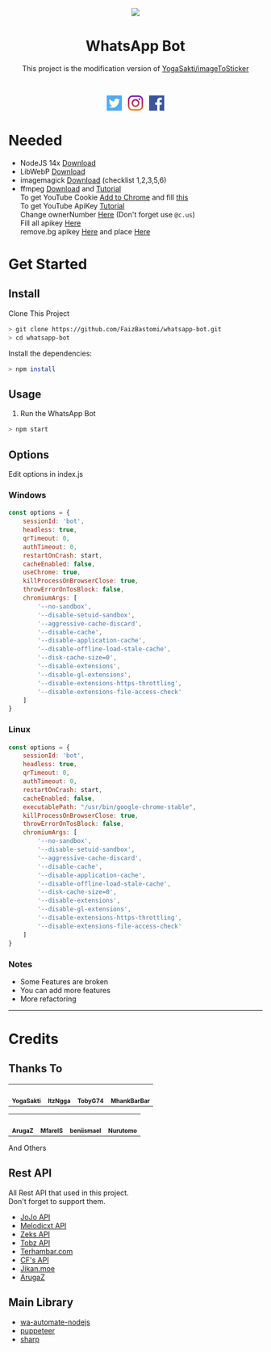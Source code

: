 <p align="center">
<img height="40px;" src="https://img.shields.io/badge/❤️Maintened-idk-red.svg?style=flat-square"/>
</p>

<h1 align="center">WhatsApp Bot</h1>
<p align="center">This project is the modification version of <a href="https://github.com/YogaSakti/imageToSticker" target="_blank">YogaSakti/imageToSticker</a></p>
<br />
<p align="center">
    <a href="https://twitter.com/FaizBastomi"><img height="30" src="https://github.com/FaizBastomi/faizbastomi/blob/master/twitter.png?raw=true"></a>&nbsp;&nbsp;
    <a href="https://instagram.com/faiz_bastomy"><img height="30" src="https://github.com/FaizBastomi/faizbastomi/blob/master/instagram.png?raw=true"></a>&nbsp;&nbsp;
    <a href="https://facebook.com/faiz.bastomi"><img height="30" src="https://github.com/FaizBastomi/faizbastomi/blob/master/facebook.png?raw=true"></a>
</p>

# Needed
- NodeJS 14x [Download](https://nodejs.org/en/download)
- LibWebP [Download](https://developers.google.com/speed/webp/download)
- imagemagick [Download](https://imagemagick.org/script/download.php) (checklist 1,2,3,5,6)
- ffmpeg [Download](https://ffmpeg.org) and [Tutorial](https://youtu.be/04Gf6TEnmjk)<br />
To get YouTube Cookie [Add to Chrome](http://bit.ly/3pb05kJ) and fill [this](https://github.com/FaizBastomi/whatsapp-bot/blob/master/handler/message/data/cookie.json)<br />
To get YouTube ApiKey [Tutorial](https://www.slickremix.com/docs/get-api-key-for-youtube/)<br />
Change ownerNumber [Here](https://github.com/FaizBastomi/whatsapp-bot/blob/b0c39845020f91202e538d909499d0ee17b02729/handler/message/index.js#L48) (Don't forget use `@c.us`)<br />
Fill all apikey [Here](https://github.com/FaizBastomi/whatsapp-bot/blob/master/config.json)<br />
remove.bg apikey [Here](https://remove.bg) and place [Here](https://github.com/FaizBastomi/whatsapp-bot/blob/306923c021d974bb4a0c2060cd397e89545ff912/handler/message/index.js#L249)

# Get Started
## Install
Clone This Project
```bash
> git clone https://github.com/FaizBastomi/whatsapp-bot.git
> cd whatsapp-bot
```
Install the dependencies:
```bash
> npm install
```
## Usage
1. Run the WhatsApp Bot
```bash
> npm start
```

## Options
Edit options in index.js<br />
### Windows
```js
const options = {
    sessionId: 'bot',
    headless: true,
    qrTimeout: 0,
    authTimeout: 0,
    restartOnCrash: start,
    cacheEnabled: false,
    useChrome: true,
    killProcessOnBrowserClose: true,
    throwErrorOnTosBlock: false,
    chromiumArgs: [
        '--no-sandbox',
        '--disable-setuid-sandbox',
        '--aggressive-cache-discard',
        '--disable-cache',
        '--disable-application-cache',
        '--disable-offline-load-stale-cache',
        '--disk-cache-size=0',
        '--disable-extensions',
        '--disable-gl-extensions',
        '--disable-extensions-https-throttling',
        '--disable-extensions-file-access-check'
    ]
}
```

### Linux
```js
const options = {
    sessionId: 'bot',
    headless: true,
    qrTimeout: 0,
    authTimeout: 0,
    restartOnCrash: start,
    cacheEnabled: false,
    executablePath: "/usr/bin/google-chrome-stable",
    killProcessOnBrowserClose: true,
    throwErrorOnTosBlock: false,
    chromiumArgs: [
        '--no-sandbox',
        '--disable-setuid-sandbox',
        '--aggressive-cache-discard',
        '--disable-cache',
        '--disable-application-cache',
        '--disable-offline-load-stale-cache',
        '--disk-cache-size=0',
        '--disable-extensions',
        '--disable-gl-extensions',
        '--disable-extensions-https-throttling',
        '--disable-extensions-file-access-check'
    ]
}
```

### Notes
- Some Features are broken
- You can add more features
- More refactoring

---

# Credits
## Thanks To
<table>
    <tr>
    <td align="center"><a href="https://github.com/YogaSakti" target="_blank"><img src="https://avatars.githubusercontent.com/u/24309806?v=4" width="100px;" alt=""/></a><br />
<sub><b>YogaSakti</b></sub><br /></td>
    <td align="center"><a href="https://github.com/ItzNgga" target="_blank"><img src="https://avatars.githubusercontent.com/u/29621457?v=4" width="100px;" alt=""/></a><br />
<sub><b>ItzNgga</b></sub><br /></td>
    <td align="center"><a href="https://github.com/TobyG74" target="_blank"><img src="https://avatars.githubusercontent.com/u/32604979?v=4" width="100px;" alt=""/></a><br />
<sub><b>TobyG74</b></sub><br /></td>
    <td align="center"><a href="https://github.com/MhankBarBar" target="_blank"><img src="https://avatars.githubusercontent.com/u/55822959?v=4" width="100px;" alt=""/></a><br />
<sub><b>MhankBarBar</b></sub><br /></td>
    </tr>
</table>
<table>
    <tr>
        <td align="center"><a href="https://github.com/ArugaZ" target="_blank"><img src="https://avatars.githubusercontent.com/u/53950128?v=4" width="100px;" alt=""/></a><br />
<sub><b>ArugaZ</b></sub><br /></td>
        <td align="center"><a href="https://github.com/MfarelS" target="_blank"><img src="https://avatars.githubusercontent.com/u/58540890?v=4" width="100px;" alt=""/></a><br />
<sub><b>MfarelS</b></sub><br /></td>
        <td align="center"><a href="https://github.com/beniismael" target="_blank"><img src="https://avatars.githubusercontent.com/u/74507319?v=4" width="100px;" alt=""/></a><br />
<sub><b>beniismael</b></sub><br /></td>
        <td align="center"><a href="https://github.com/Nurutomo" target="_blank"><img src="https://avatars.githubusercontent.com/u/18616827?v=4" width="100px;" alt=""/></a><br />
<sub><b>Nurutomo</b></sub><br /></td>
    </tr>
</table>
And Others

## Rest API
All Rest API that used in this project.<br />
Don't forget to support them.
- [JoJo API](https://docs-jojo.herokuapp.com)
- [Melodicxt API](https://api-melodicxt-2.herokuapp.com)
- [Zeks API](https://api.zeks.xyz)
- [Tobz API](https://tobz-api.herokuapp.com)
- [Terhambar.com](https://scrap.terhambar.com)
- [CF's API](https://api.computerfreaker.cf)
- [Jikan.moe](https://api.jikan.moe)
- [ArugaZ](https://api.arugaz.my.id/api)

## Main Library
- [wa-automate-nodejs](https://github.com/open-wa/wa-automate-nodejs)
- [puppeteer](https://github.com/puppeteer/puppeteer)
- [sharp](https://github.com/lovell/sharp)
